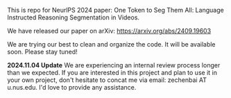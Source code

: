 This is repo for NeurlPS 2024 paper: One Token to Seg Them All: Language Instructed Reasoning Segmentation in Videos.

We have released our paper on arXiv: https://arxiv.org/abs/2409.19603

We are trying our best to clean and organize the code. It will be available soon. Please stay tuned!

**2024.11.04 Update** We are experiencing an internal review process longer than we expected. If you are interested in this project and plan to use it in your own project, don't hesitate to concat me via email: zechenbai AT u.nus.edu. I'd love to provide any assistance.

